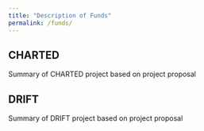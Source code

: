 ```yaml
---
title: "Description of Funds"
permalink: /funds/
---
```

## CHARTED

Summary of CHARTED project based on project proposal

## DRIFT

Summary of DRIFT project based on project proposal
